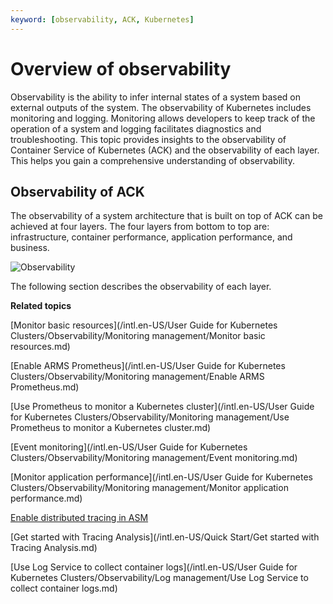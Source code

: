 ```yaml
---
keyword: [observability, ACK, Kubernetes]
---
```


# Overview of observability

Observability is the ability to infer internal states of a system based on external outputs of the system. The observability of Kubernetes includes monitoring and logging. Monitoring allows developers to keep track of the operation of a system and logging facilitates diagnostics and troubleshooting. This topic provides insights to the observability of Container Service of Kubernetes \(ACK\) and the observability of each layer. This helps you gain a comprehensive understanding of observability.

## Observability of ACK

The observability of a system architecture that is built on top of ACK can be achieved at four layers. The four layers from bottom to top are: infrastructure, container performance, application performance, and business.

![Observability](https://static-aliyun-doc.oss-accelerate.aliyuncs.com/assets/img/en-US/8031038161/p238998.png)

The following section describes the observability of each layer.





**Related topics**  


[Monitor basic resources](/intl.en-US/User Guide for Kubernetes Clusters/Observability/Monitoring management/Monitor basic resources.md)

[Enable ARMS Prometheus](/intl.en-US/User Guide for Kubernetes Clusters/Observability/Monitoring management/Enable ARMS Prometheus.md)

[Use Prometheus to monitor a Kubernetes cluster](/intl.en-US/User Guide for Kubernetes Clusters/Observability/Monitoring management/Use Prometheus to monitor a Kubernetes cluster.md)

[Event monitoring](/intl.en-US/User Guide for Kubernetes Clusters/Observability/Monitoring management/Event monitoring.md)

[Monitor application performance](/intl.en-US/User Guide for Kubernetes Clusters/Observability/Monitoring management/Monitor application performance.md)

[Enable distributed tracing in ASM]()

[Get started with Tracing Analysis](/intl.en-US/Quick Start/Get started with Tracing Analysis.md)

[Use Log Service to collect container logs](/intl.en-US/User Guide for Kubernetes Clusters/Observability/Log management/Use Log Service to collect container logs.md)

